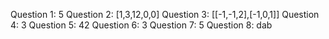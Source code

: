 Question 1:
5
Question 2:
[1,3,12,0,0]
Question 3:
[[-1,-1,2],[-1,0,1]]
Question 4:
3
Question 5:
42
Question 6:
3
Question 7:
5
Question 8:
dab
